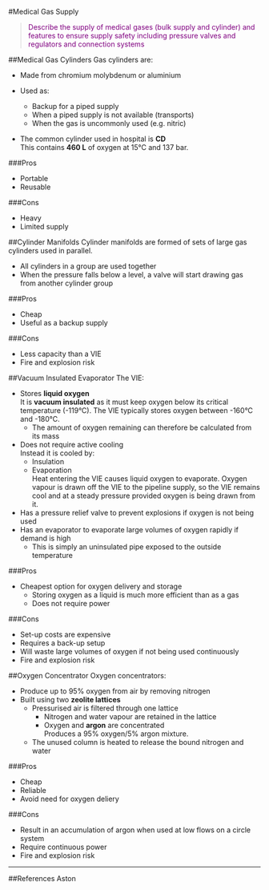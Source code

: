 #Medical Gas Supply

> <p style="color:purple";>Describe the supply of medical gases (bulk supply and cylinder) and features to ensure supply safety including pressure valves and regulators and connection systems</p>

##Medical Gas Cylinders
Gas cylinders are:
* Made from chromium molybdenum or aluminium
* Used as:
    * Backup for a piped supply
    * When a piped supply is not available (transports)
    * When the gas is uncommonly used (e.g. nitric)


* The common cylinder used in hospital is **CD**  
This contains **460 L** of oxygen at 15°C and 137 bar.

###Pros
* Portable
* Reusable

###Cons
* Heavy
* Limited supply

##Cylinder Manifolds
Cylinder manifolds are formed of sets of large gas cylinders used in parallel.
* All cylinders in a group are used together
* When the pressure falls below a level, a valve will start drawing gas from another cylinder group

###Pros
* Cheap
* Useful as a backup supply

###Cons
* Less capacity than a VIE
* Fire and explosion risk

##Vacuum Insulated Evaporator
The VIE:
* Stores **liquid oxygen**  
It is **vacuum insulated** as it must keep oxygen below its critical temperature (-119°C). The VIE typically stores oxygen between -160°C and -180°C.
    * The amount of oxygen remaining can therefore be calculated from its mass
* Does not require active cooling  
Instead it is cooled by:
    * Insulation
    * Evaporation  
    Heat entering the VIE causes liquid oxygen to evaporate. Oxygen vapour is drawn off the VIE to the pipeline supply, so the VIE remains cool and at a steady pressure provided oxygen is being drawn from it.
* Has a pressure relief valve to prevent explosions if oxygen is not being used
* Has an evaporator to evaporate large volumes of oxygen rapidly if demand is high
    * This is simply an uninsulated pipe exposed to the outside temperature


###Pros
* Cheapest option for oxygen delivery and storage
    * Storing oxygen as a liquid is much more efficient than as a gas
    * Does not require power

###Cons
* Set-up costs are expensive
* Requires a back-up setup
* Will waste large volumes of oxygen if not being used continuously
* Fire and explosion risk

##Oxygen Concentrator
Oxygen concentrators:
* Produce up to 95% oxygen from air by removing nitrogen
* Built using two **zeolite lattices**
    * Pressurised air is filtered through one lattice
        * Nitrogen and water vapour are retained in the lattice
        * Oxygen and **argon** are concentrated  
        Produces a 95% oxygen/5% argon mixture.
    * The unused column is heated to release the bound nitrogen and water

###Pros
* Cheap
* Reliable
* Avoid need for oxygen deliery

###Cons
* Result in an accumulation of argon when used at low flows on a circle system
* Require continuous power
* Fire and explosion risk

---
##References
Aston
